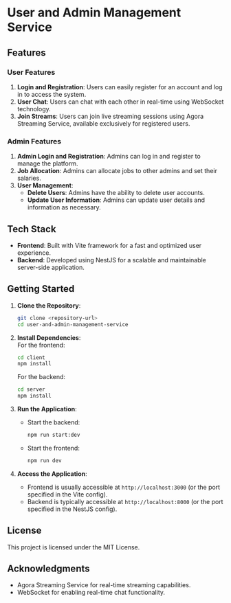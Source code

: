 
# User and Admin Management Service

## Features

### User Features
1. **Login and Registration**: Users can easily register for an account and log in to access the system.
2. **User Chat**: Users can chat with each other in real-time using WebSocket technology.
3. **Join Streams**: Users can join live streaming sessions using Agora Streaming Service, available exclusively for registered users.

### Admin Features
1. **Admin Login and Registration**: Admins can log in and register to manage the platform.
2. **Job Allocation**: Admins can allocate jobs to other admins and set their salaries.
3. **User Management**: 
   - **Delete Users**: Admins have the ability to delete user accounts.
   - **Update User Information**: Admins can update user details and information as necessary.

## Tech Stack
- **Frontend**: Built with Vite framework for a fast and optimized user experience.
- **Backend**: Developed using NestJS for a scalable and maintainable server-side application.

## Getting Started
1. **Clone the Repository**:  
   ```bash
   git clone <repository-url>
   cd user-and-admin-management-service
   ```

2. **Install Dependencies**:  
   For the frontend:
   ```bash
   cd client
   npm install
   ```
   For the backend:
   ```bash
   cd server
   npm install
   ```

3. **Run the Application**:
   - Start the backend:
     ```bash
     npm run start:dev
     ```
   - Start the frontend:
     ```bash
     npm run dev
     ```

4. **Access the Application**:  
   - Frontend is usually accessible at `http://localhost:3000` (or the port specified in the Vite config).
   - Backend is typically accessible at `http://localhost:8000` (or the port specified in the NestJS config).

## License
This project is licensed under the MIT License.

## Acknowledgments
- Agora Streaming Service for real-time streaming capabilities.
- WebSocket for enabling real-time chat functionality.
